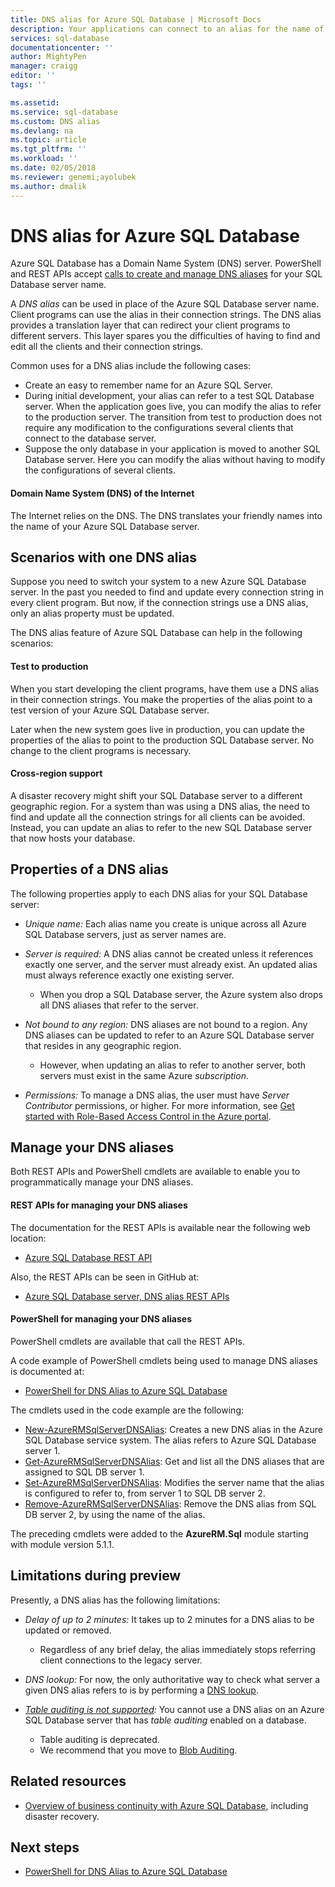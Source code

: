 ```yaml
---
title: DNS alias for Azure SQL Database | Microsoft Docs
description: Your applications can connect to an alias for the name of your Azure SQL Database server. Meanwhile, you can change the SQL Database the alias points to anytime, to facilitate testing and so on.
services: sql-database
documentationcenter: ''
author: MightyPen
manager: craigg
editor: ''
tags: ''

ms.assetid: 
ms.service: sql-database
ms.custom: DNS alias
ms.devlang: na
ms.topic: article
ms.tgt_pltfrm: ''
ms.workload: ''
ms.date: 02/05/2018
ms.reviewer: genemi;ayolubek
ms.author: dmalik
---
```

# DNS alias for Azure SQL Database

Azure SQL Database has a Domain Name System (DNS) server. PowerShell and REST APIs accept [calls to create and manage DNS aliases](#anchor-powershell-code-62x) for your SQL Database server name.

A *DNS alias* can be used in place of the Azure SQL Database server name. Client programs can use the alias in their connection strings. The DNS alias provides a translation layer that can redirect your client programs to different servers. This layer spares you the difficulties of having to find and edit all the clients and their connection strings.

Common uses for a DNS alias include the following cases:

- Create an easy to remember name for an Azure SQL Server.
- During initial development, your alias can refer to a test SQL Database server. When the application goes live, you can modify the alias to refer to the production server. The transition from test to production does not require any modification to the configurations several clients that connect to the database server.
- Suppose the only database in your application is moved to another SQL Database server. Here you can modify the alias without having to modify the configurations of several clients.

#### Domain Name System (DNS) of the Internet

The Internet relies on the DNS. The DNS translates your friendly names into the name of your Azure SQL Database server.

## Scenarios with one DNS alias

Suppose you need to switch your system to a new Azure SQL Database server. In the past you needed to find and update every connection string in every client program. But now, if the connection strings use a DNS alias, only an alias property must be updated.

The DNS alias feature of Azure SQL Database can help in the following scenarios:

#### Test to production

When you start developing the client programs, have them use a DNS alias in their connection strings. You make the properties of the alias point to a test version of your Azure SQL Database server.

Later when the new system goes live in production, you can update the properties of the alias to point to the production SQL Database server. No change to the client programs is necessary.

#### Cross-region support

A disaster recovery might shift your SQL Database server to a different geographic region. For a system than was using a DNS alias, the need to find and update all the connection strings for all clients can be avoided. Instead, you can update an alias to refer to the new SQL Database server that now hosts your database.




## Properties of a DNS alias

The following properties apply to each DNS alias for your SQL Database server:

- *Unique name:* Each alias name you create is unique across all Azure SQL Database servers, just as server names are.

- *Server is required:* A DNS alias cannot be created unless it references exactly one server, and the server must already exist. An updated alias must always reference exactly one existing server.
    - When you drop a SQL Database server, the Azure system also drops all DNS aliases that refer to the server.

- *Not bound to any region:* DNS aliases are not bound to a region. Any DNS aliases can be updated to refer to an Azure SQL Database server that resides in any geographic region.
    - However, when updating an alias to refer to another server, both servers must exist in the same Azure *subscription*.

- *Permissions:* To manage a DNS alias, the user must have *Server Contributor* permissions, or higher. For more information, see [Get started with Role-Based Access Control in the Azure portal](../active-directory/role-based-access-control-what-is.md).





## Manage your DNS aliases

Both REST APIs and PowerShell cmdlets are available to enable you to programmatically manage your DNS aliases.

#### REST APIs for managing your DNS aliases

<!-- TODO
??2 "soon" in the following live sentence, is not the best situation.
TODO update this subsection very soon after REST API docu goes live.
Dev = Magda Bojarska
Comment as of:  2018-01-26
-->

The documentation for the REST APIs is available near the following web location:
- [Azure SQL Database REST API](https://docs.microsoft.com/rest/api/sql/)

Also, the REST APIs can be seen in GitHub at:
- [Azure SQL Database server, DNS alias REST APIs](https://github.com/Azure/azure-rest-api-specs/blob/master/specification/sql/resource-manager/Microsoft.Sql/preview/2017-03-01-preview/serverDnsAliases.json)

<a name="anchor-powershell-code-62x"/>


#### PowerShell for managing your DNS aliases

PowerShell cmdlets are available that call the REST APIs.

A code example of PowerShell cmdlets being used to manage DNS aliases is documented at:
- [PowerShell for DNS Alias to Azure SQL Database](dns-alias-powershell.md)


The cmdlets used in the code example are the following:
- [New-AzureRMSqlServerDNSAlias](https://docs.microsoft.com/powershell/module/AzureRM.Sql/New-AzureRmSqlServerDnsAlias?view=azurermps-5.1.1): Creates a new DNS alias in the Azure SQL Database service system. The alias refers to Azure SQL Database server 1.
- [Get-AzureRMSqlServerDNSAlias](https://docs.microsoft.com/powershell/module/AzureRM.Sql/Get-AzureRmSqlServerDnsAlias?view=azurermps-5.1.1): Get and list all the DNS aliases that are assigned to SQL DB server 1.
- [Set-AzureRMSqlServerDNSAlias](https://docs.microsoft.com/powershell/module/AzureRM.Sql/Set-AzureRmSqlServerDnsAlias?view=azurermps-5.1.1): Modifies the server name that the alias is configured to refer to, from server 1 to SQL DB server 2.
- [Remove-AzureRMSqlServerDNSAlias](https://docs.microsoft.com/powershell/module/AzureRM.Sql/Remove-AzureRmSqlServerDnsAlias?view=azurermps-5.1.1): Remove the DNS alias from SQL DB server 2, by using the name of the alias.


The preceding cmdlets were added to the **AzureRM.Sql** module starting with module version 5.1.1.




## Limitations during preview

Presently, a DNS alias has the following limitations:

- *Delay of up to 2 minutes:* It takes up to 2 minutes for a DNS alias to be updated or removed.
    - Regardless of any brief delay, the alias immediately stops referring client connections to the legacy server.

- *DNS lookup:* For now, the only authoritative way to check what server a given DNS alias refers to is by performing a [DNS lookup](https://docs.microsoft.com/windows-server/administration/windows-commands/nslookup).

- *[Table auditing is not supported](sql-database-auditing-and-dynamic-data-masking-downlevel-clients.md):* You cannot use a DNS alias on an Azure SQL Database server that has *table auditing* enabled on a database.
    - Table auditing is deprecated.
    - We recommend that you move to [Blob Auditing](sql-database-auditing.md).




## Related resources

- [Overview of business continuity with Azure SQL Database](sql-database-business-continuity.md), including disaster recovery.



## Next steps

- [PowerShell for DNS Alias to Azure SQL Database](dns-alias-powershell.md)

